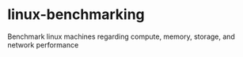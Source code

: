 # linux-benchmarking
Benchmark linux machines regarding compute, memory, storage, and network performance
